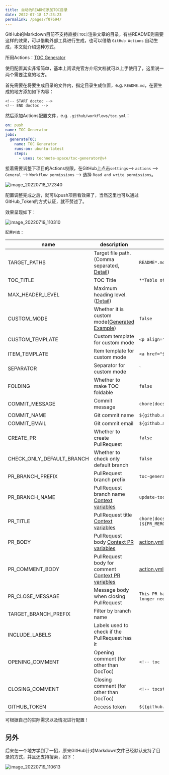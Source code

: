 ```yaml
---
title: 自动为README添加TOC目录
date: 2022-07-18 17:23:23
permalink: /pages/f07694/
---
```

GitHub的Markdown目前不支持直接`[TOC]`渲染文章的目录，有些README则需要这样的效果，可以借助外部工具进行生成，也可以借助 `GitHub Actions` 自动生成，本文就介绍这种方式。

所用Actions：[TOC Generator](https://github.com/marketplace/actions/toc-generator)

使用配置其实非常简单，基本上阅读完官方介绍文档就可以上手使用了，这里说一两个需要注意的地方。

首先需要在将要生成目录的文件内，指定目录生成位置，e.g. `README.md`，在要生成的地方添加如下内容：

```
<!-- START doctoc -->
<!-- END doctoc -->
```

然后添加Actions配置文件，e.g. `.github/workflows/toc.yml`：

```yml
on: push
name: TOC Generator
jobs:
  generateTOC:
    name: TOC Generator
    runs-on: ubuntu-latest
    steps:
      - uses: technote-space/toc-generator@v4
```

接着需要调整下项目的Actions权限，在GitHub上点击`settings`--> `actions` --> `General` --> `Workflow permissions` --> 选择 `Read and write permissions`。

![image_20220718_172340](https://cdn.staticaly.com/gh/eryajf/tu/main/img/image_20220718_172340.png)

配置调整完成之后，就可以push项目看效果了，当然这里也可以通过GitHub_Token的方式认证，就不赘述了。

效果呈现如下：

![image_20220719_110310](https://cdn.staticaly.com/gh/eryajf/tu/main/img/image_20220719_110310.png)

`配置列表：`

| name                      | description                                                  | default                                                      | required | e.g.                           |
| ------------------------- | ------------------------------------------------------------ | ------------------------------------------------------------ | -------- | ------------------------------ |
| TARGET_PATHS              | Target file path. (Comma separated, [Detail](https://github.com/thlorenz/doctoc#adding-toc-to-individual-files)) | `README*.md`                                                 | true     | `README*.md,CHANGELOG.md`, `.` |
| TOC_TITLE                 | TOC Title                                                    | `**Table of Contents**`                                      |          | `''`                           |
| MAX_HEADER_LEVEL          | Maximum heading level. ([Detail](https://github.com/thlorenz/doctoc#specifying-a-maximum-heading-level-for-toc-entries)) |                                                              |          | `3`                            |
| CUSTOM_MODE               | Whether it is custom mode([Generated Example](https://github.com/technote-space/toc-generator/blob/main/samples/README.horizontal.md)) | `false`                                                      |          | `true`                         |
| CUSTOM_TEMPLATE           | Custom template for custom mode                              | `<p align="center">${ITEMS}</p>`                             |          |                                |
| ITEM_TEMPLATE             | Item template for custom mode                                | `<a href="${LINK}">${TEXT}</a>`                              |          |                                |
| SEPARATOR                 | Separator for custom mode                                    | `<span>|</span>`                                             |          |                                |
| FOLDING                   | Whether to make TOC foldable                                 | `false`                                                      |          | `true`                         |
| COMMIT_MESSAGE            | Commit message                                               | `chore(docs): update TOC`                                    | true     | `docs: update TOC`             |
| COMMIT_NAME               | Git commit name                                              | `${github.actor}`                                            |          |                                |
| COMMIT_EMAIL              | Git commit email                                             | `${github.actor}@users.noreply.github.com`                   |          |                                |
| CREATE_PR                 | Whether to create PullRequest                                | `false`                                                      |          | `true`                         |
| CHECK_ONLY_DEFAULT_BRANCH | Whether to check only default branch                         | `false`                                                      |          | `true`                         |
| PR_BRANCH_PREFIX          | PullRequest branch prefix                                    | `toc-generator/`                                             | true     |                                |
| PR_BRANCH_NAME            | PullRequest branch name [Context variables](https://github.com/marketplace/actions/toc-generator#context-variables) | `update-toc-${PR_ID}`                                        | true     | `toc-${PR_NUMBER}`             |
| PR_TITLE                  | PullRequest title [Context variables](https://github.com/marketplace/actions/toc-generator#context-variables) | `chore(docs): update TOC (${PR_MERGE_REF})`                  | true     | `docs: update TOC`             |
| PR_BODY                   | PullRequest body [Context PR variables](https://github.com/marketplace/actions/toc-generator#context-pr-variables) | [action.yml](https://github.com/technote-space/toc-generator/blob/main/action.yml) | true     |                                |
| PR_COMMENT_BODY           | PullRequest body for comment [Context PR variables](https://github.com/marketplace/actions/toc-generator#context-pr-variables) | [action.yml](https://github.com/technote-space/toc-generator/blob/main/action.yml) |          |                                |
| PR_CLOSE_MESSAGE          | Message body when closing PullRequest                        | `This PR has been closed because it is no longer needed.`    |          |                                |
| TARGET_BRANCH_PREFIX      | Filter by branch name                                        |                                                              |          | `release/`                     |
| INCLUDE_LABELS            | Labels used to check if the PullRequest has it               |                                                              |          | `Label1, Label2`               |
| OPENING_COMMENT           | Opening comment (for other than DocToc)                      | `<!-- toc`                                                   |          |                                |
| CLOSING_COMMENT           | Closing comment (for other than DocToc)                      | `<!-- tocstop`                                               |          |                                |
| GITHUB_TOKEN              | Access token                                                 | `${{github.token}}`                                          | true     | `${{secrets.ACCESS_TOKEN}}`    |

可根据自己的实际需求以及情况进行配置！

## 另外

后来在一个地方学到了一招，原来GitHub针对Markdown文件已经默认支持了目录的方式，并且还支持搜索，如下：

![image_20220719_110613](https://cdn.staticaly.com/gh/eryajf/tu/main/img/image_20220719_110613.png)